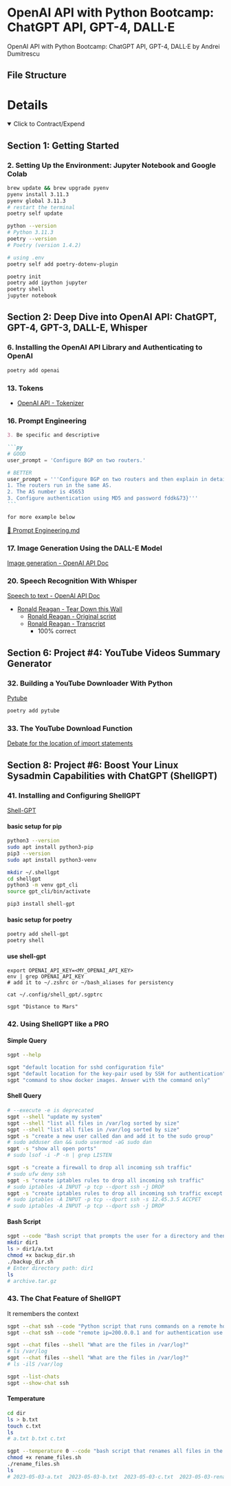 # OpenAI API with Python Bootcamp: ChatGPT API, GPT-4, DALL·E

OpenAI API with Python Bootcamp: ChatGPT API, GPT-4, DALL·E by Andrei Dumitrescu

## File Structure

# Details

<details open>
  <summary>Click to Contract/Expend</summary>

## Section 1: Getting Started

### 2. Setting Up the Environment: Jupyter Notebook and Google Colab

```sh
brew update && brew upgrade pyenv
pyenv install 3.11.3
pyenv global 3.11.3
# restart the terminal
poetry self update

python --version
# Python 3.11.3
poetry --version
# Poetry (version 1.4.2)

# using .env
poetry self add poetry-dotenv-plugin
```

```sh
poetry init
poetry add ipython jupyter
poetry shell
jupyter notebook
```

## Section 2: Deep Dive into OpenAI API: ChatGPT, GPT-4, GPT-3, DALL-E, Whisper

### 6. Installing the OpenAI API Library and Authenticating to OpenAI

```sh
poetry add openai
```

### 13. Tokens

- [OpenAI API - Tokenizer](https://platform.openai.com/tokenizer)

### 16. Prompt Engineering

````md
3. Be specific and descriptive

```py
# GOOD
user_prompt = 'Configure BGP on two routers.'

# BETTER
user_prompt = '''Configure BGP on two routers and then explain in detail each command.
1. The routers run in the same AS.
2. The AS number is 45653
3. Configure authentication using MD5 and password fddk&73}'''
```

for more example below
````

[📁 Prompt Engineering.md](./02-dive-into-openai-api/16-prompts.md)

### 17. Image Generation Using the DALL-E Model

[Image generation - OpenAI API Doc](https://platform.openai.com/docs/guides/images)

### 20. Speech Recognition With Whisper

[Speech to text - OpenAI API Doc](https://platform.openai.com/docs/guides/speech-to-text)

- [Ronald Reagan - Tear Down this Wall](http://www.historyplace.com/speeches/reagan-tear-down.htm)
  - [Ronald Reagan - Original script](./02-dive-into-openai-api/19-rr-original.txt)
  - [Ronald Reagan - Transcript](./02-dive-into-openai-api/19-rr-original.txt)
    - 100% correct

## Section 6: Project #4: YouTube Videos Summary Generator

### 32. Building a YouTube Downloader With Python

[Pytube](https://pytube.io/en/latest/index.html)

```sh
poetry add pytube
```

### 33. The YouTube Download Function

[Debate for the location of import statements](https://stackoverflow.com/questions/128478/should-import-statements-always-be-at-the-top-of-a-module)

## Section 8: Project #6: Boost Your Linux Sysadmin Capabilities with ChatGPT (ShellGPT)

### 41. Installing and Configuring ShellGPT

[Shell-GPT](https://github.com/TheR1D/shell_gpt)

#### basic setup for pip

```sh
python3 --version
sudo apt install python3-pip
pip3 --version
sudo apt install python3-venv

mkdir ~/.shellgpt
cd shellgpt
python3 -m venv gpt_cli
source gpt_cli/bin/activate

pip3 install shell-gpt
```

#### basic setup for poetry

```sh
poetry add shell-gpt
poetry shell
```

#### use shell-gpt

```
export OPENAI_API_KEY=<MY_OPENAI_API_KEY>
env | grep OPENAI_API_KEY
# add it to ~/.zshrc or ~/bash_aliases for persistency

cat ~/.config/shell_gpt/.sgptrc

sgpt "Distance to Mars"
```

### 42. Using ShellGPT like a PRO

#### Simple Query

```sh
sgpt --help

sgpt "default location for sshd configuration file"
sgpt "default location for the key-pair used by SSH for authentication"
sgpt "command to show docker images. Answer with the command only"
```

#### Shell Query

```sh
# --execute -e is deprecated
sgpt --shell "update my system"
sgpt --shell "list all files in /var/log sorted by size"
sgpt --shell "list all files in /var/log sorted by size"
sgpt -s "create a new user called dan and add it to the sudo group"
# sudo adduser dan && sudo usermod -aG sudo dan
sgpt -s "show all open ports"
# sudo lsof -i -P -n | grep LISTEN
```

```sh
sgpt -s "create a firewall to drop all incoming ssh traffic"
# sudo ufw deny ssh
sgpt -s "create iptables rules to drop all incoming ssh traffic"
# sudo iptables -A INPUT -p tcp --dport ssh -j DROP
sgpt -s "create iptables rules to drop all incoming ssh traffic except coming from 12.45.3.5"
# sudo iptables -A INPUT -p tcp --dport ssh -s 12.45.3.5 ACCPET
# sudo iptables -A INPUT -p tcp --dport ssh -j DROP
```

#### Bash Script

```sh
sgpt --code "Bash script that prompts the user for a directory and then creates an archive of that directory. Also check that the directory exists" > backup_dir.sh
mkdir dir1
ls > dir1/a.txt
chmod +x backup_dir.sh
./backup_dir.sh
# Enter directory path: dir1
ls
# archive.tar.gz
```

### 43. The Chat Feature of ShellGPT

It remembers the context

```sh
sgpt --chat ssh --code "Python script that runs commands on a remote host using ssh" > remote_ssh.py
sgpt --chat ssh --code "remote ip=200.0.0.1 and for authentication use: user=admin, password=asdfasdfsecret, port=99" > remote_ssh_2.py
```

```sh
sgpt --chat files --shell "What are the files in /var/log?"
# ls /var/log
sgpt --chat files --shell "What are the files in /var/log?"
# ls -ilS /var/log
```

```sh
sgpt --list-chats
sgpt --show-chat ssh
```

#### Temperature

```sh
cd dir
ls > b.txt
touch c.txt
ls
# a.txt b.txt c.txt

sgpt --temperature 0 --code "bash script that renames all files in the current directory to \"current date\" + \"old name\"" > rename_files.sh
chmod +x rename_files.sh
./rename_files.sh
ls
# 2023-05-03-a.txt  2023-05-03-b.txt  2023-05-03-c.txt  2023-05-03-rename_files.sh
```

</details>
